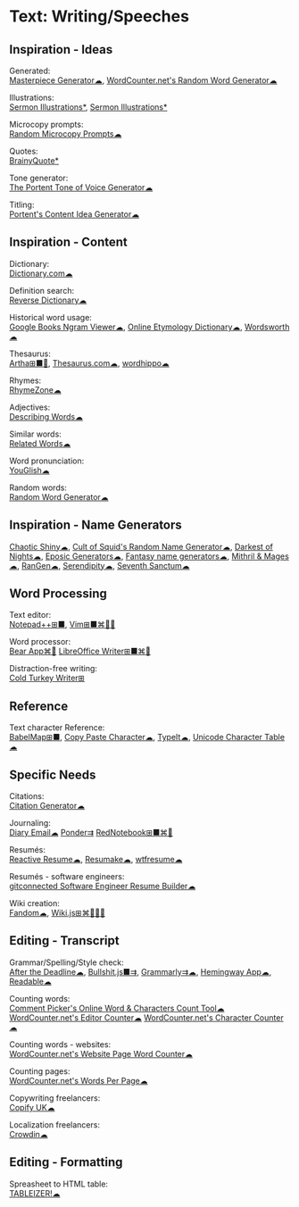 # Text: Writing/Speeches

## Inspiration - Ideas

Generated:  
[Masterpiece Generator☁](https://www.plot-generator.org.uk/),
[WordCounter.net's Random Word Generator☁](https://wordcounter.net/random-word-generator)

Illustrations:  
[Sermon Illustrations*](http://www.moreillustrations.com/),
[Sermon Illustrations*](http://www.sermonillustrations.com/)

Microcopy prompts:  
[Random Microcopy Prompts☁](https://dailyuxwriting.com/random-microcopy-prompt)

Quotes:  
[BrainyQuote*](https://www.brainyquote.com/)

Tone generator:  
[The Portent Tone of Voice Generator☁](https://www.portent.com/tools/tone-of-voice-generator)

Titling:  
[Portent's Content Idea Generator☁](https://www.portent.com/tools/title-maker/)

## Inspiration - Content

Dictionary:  
[Dictionary.com☁](https://www.dictionary.com/)

Definition search:  
[Reverse Dictionary☁](https://reversedictionary.org/)

Historical word usage:  
[Google Books Ngram Viewer☁](https://books.google.com/ngrams),
[Online Etymology Dictionary☁](https://www.etymonline.com/),
[Wordsworth☁](http://www.wordsworth.us/)

Thesaurus:  
[Artha⊞■🐧](http://artha.sourceforge.net/),
[Thesaurus.com☁](https://www.thesaurus.com/),
[wordhippo☁](https://www.wordhippo.com/)

Rhymes:  
[RhymeZone☁](https://www.rhymezone.com/)

Adjectives:  
[Describing Words☁](https://describingwords.io/)

Similar words:  
[Related Words☁](https://relatedwords.org/)

Word pronunciation:  
[YouGlish☁](https://youglish.com/)

Random words:  
[Random Word Generator☁](https://commentpicker.com/random-word-generator.php)

## Inspiration - Name Generators

[Chaotic Shiny☁](https://www.chaoticshiny.com/),
[Cult of Squid's Random Name Generator☁](https://squid.org/rpg-random-generator),
[Darkest of Nights☁](https://www.darkestofnights.com/gens.php),
[Eposic Generators☁](https://www.trollmystic.com/pub/category/generators/),
[Fantasy name generators☁](https://www.fantasynamegenerators.com/),
[Mithril & Mages☁](https://www.mithrilandmages.com/),
[RanGen☁](https://www.rangen.co.uk/),
[Serendipity☁](https://nine.frenchboys.net/),
[Seventh Sanctum☁](https://www.seventhsanctum.com/)

## Word Processing

Text editor:  
[Notepad++⊞■](https://notepad-plus-plus.org/),
[Vim⊞■⌘🐧🤖](https://www.vim.org/)
  
Word processor:  
[Bear App⌘🍎](https://bear.app)
[LibreOffice Writer⊞■⌘🐧](https://www.libreoffice.org/)

Distraction-free writing:  
[Cold Turkey Writer⊞](https://getcoldturkey.com/writer/)

## Reference

Text character Reference:  
[BabelMap⊞■](http://www.babelstone.co.uk/Software/BabelMap.html),
[Copy Paste Character☁](https://www.copypastecharacter.com/),
[TypeIt☁](https://www.typeit.org/),
[Unicode Character Table☁](https://unicode-table.com)

## Specific Needs

Citations:  
[Citation Generator☁](https://www.citationgenerator.com/)

Journaling:  
[Diary Email☁](https://diaryemail.com/)
[Ponder⇉](https://getponder.app/)
[RedNotebook⊞■⌘🐧](https://rednotebook.sourceforge.io/)

Resumés:  
[Reactive Resume☁](https://rx-resume.web.app/),
[Resumake☁](https://resumake.io/),
[wtfresume☁](https://wtfresume.com/)

Resumés - software engineers:  
[gitconnected Software Engineer Resume Builder☁](https://gitconnected.com/resume-builder)

Wiki creation:  
[Fandom☁](https://www.fandom.com/),
[Wiki.js⊞⌘🐧🍎🤖](https://wiki.js.org/)

## Editing - Transcript

Grammar/Spelling/Style check:  
[After the Deadline☁](https://www.polishmywriting.com/),
[Bullshit.js■⇉](https://mourner.github.io/bullshit.js/),
[Grammarly⇉☁](https://app.grammarly.com/),
[Hemingway App☁](http://www.hemingwayapp.com/),
[Readable☁](https://app.readable.com/text/?demo)

Counting words:  
[Comment Picker's Online Word & Characters Count Tool☁](https://commentpicker.com/word-counter.php)
[WordCounter.net's Editor Counter☁](https://wordcounter.net/edit-counter)
[WordCounter.net's Character Counter☁](https://wordcounter.net/character-count)

Counting words - websites:  
[WordCounter.net's Website Page Word Counter☁](https://wordcounter.net/website-word-count)

Counting pages:  
[WordCounter.net's Words Per Page☁](https://wordcounter.net/words-per-page)

Copywriting freelancers:  
[Copify UK☁](https://uk.copify.com/)

Localization freelancers:  
[Crowdin☁](https://crowdin.com/)

## Editing - Formatting

Spreasheet to HTML table:  
[TABLEIZER!☁](https://www.tableizer.journalistopia.com/)
